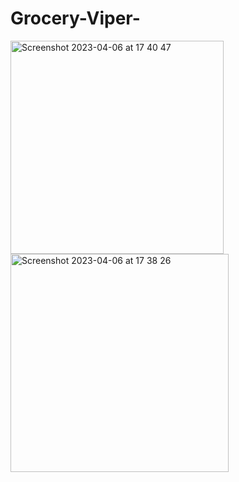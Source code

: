 # Grocery-Viper-

<img width="341" alt="Screenshot 2023-04-06 at 17 40 47" src="https://user-images.githubusercontent.com/100012767/230413205-f178dd14-650a-49dc-8ca2-73835fc7e0c2.png">

<img width="349" alt="Screenshot 2023-04-06 at 17 38 26" src="https://user-images.githubusercontent.com/100012767/230413173-e0ede13e-7c61-4185-9828-6fc9ba6fb663.png">

